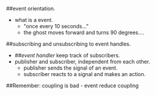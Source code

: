 ##event orientation.

- what is a event.
  - "once every 10 seconds..."
  - the ghost moves forward and turns 90 degrees....

##subscribing and unsubscribing to event handles.

- ##*event handler* keep track of subscribers.
- publisher and subscriber, independent from each other.
  - publisher sends the signal of an event.
  - subscriber reacts to a signal and makes an action.

##Remember: coupling is bad - event reduce coupling